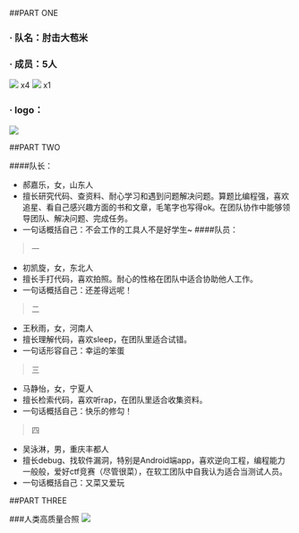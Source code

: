 ##PART ONE
### · 队名：肘击大苞米
### · 成员：5人
![](https://img2020.cnblogs.com/blog/2560751/202109/2560751-20210926210656660-144183308.png) x4
![](https://img2020.cnblogs.com/blog/2560751/202109/2560751-20210926210705791-1751379338.png) x1

### · logo：
![](https://img2020.cnblogs.com/blog/2560751/202109/2560751-20210926204947540-543513580.png)


##PART TWO

####队长：
+ 郝嘉乐，女，山东人
+ 擅长研究代码、查资料、耐心学习和遇到问题解决问题。算题比编程强，喜欢追星、看自己感兴趣方面的书和文章，毛笔字也写得ok。在团队协作中能够领导团队、解决问题、完成任务。
+ 一句话概括自己：不会工作的工具人不是好学生~
####队员：
>一
+ 初凯旋，女，东北人
+ 擅长手打代码，喜欢拍照。耐心的性格在团队中适合协助他人工作。
+ 一句话概括自己：还差得远呢！
>二
+ 王秋雨，女，河南人
+ 擅长理解代码，喜欢sleep，在团队里适合试错。
+ 一句话形容自己：幸运的笨蛋
>三
+ 马静怡，女，宁夏人
+ 擅长检索代码，喜欢听rap，在团队里适合收集资料。
+ 一句话概括自己：快乐的修勾！
>四
+ 吴泳淋，男，重庆丰都人
+ 擅长debug、找软件漏洞，特别是Android端app，喜欢逆向工程，编程能力一般般，爱好ctf竞赛（尽管很菜），在软工团队中自我认为适合当测试人员。
+ 一句话概括自己：又菜又爱玩

##PART THREE

###人类高质量合照
![](https://img2020.cnblogs.com/blog/2560751/202109/2560751-20210926211458240-1691115642.jpg)
